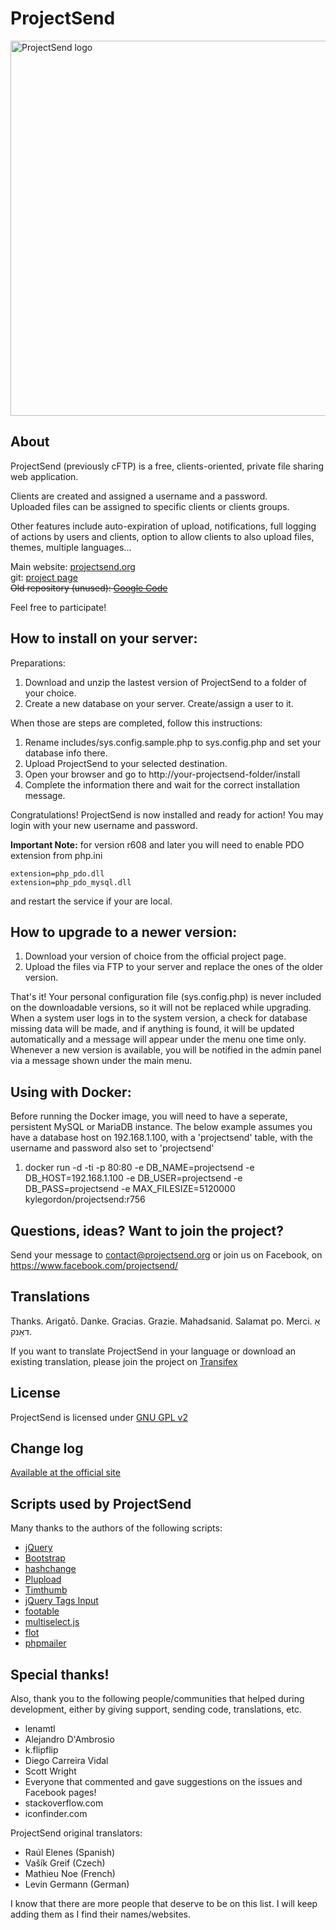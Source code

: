 # ProjectSend

<img align="center" src="http://projectsend.org/projectsend-logo.png" alt="ProjectSend logo" width="600"/>

## About
ProjectSend (previously cFTP) is a free, clients-oriented, private file sharing web application.

Clients are created and assigned a username and a password.  
Uploaded files can be assigned to specific clients or clients groups.

Other features include auto-expiration of upload, notifications, full logging of actions by users and clients, option to allow clients to also upload files, themes, multiple languages...

Main website: [projectsend.org](http://www.projectsend.org)  
git: [project page](https://github.com/ignacionelson/ProjectSend)  
~~Old repository (unused): [Google Code](http://code.google.com/p/clients-oriented-ftp)~~

Feel free to participate!

## How to install on your server:

Preparations:

1. Download and unzip the lastest version of ProjectSend to a folder of your choice.
2. Create a new database on your server. Create/assign a user to it.

When those are steps are completed, follow this instructions:

1. Rename includes/sys.config.sample.php to sys.config.php and set your database info there.
2. Upload ProjectSend to your selected destination.
3. Open your browser and go to http://your-projectsend-folder/install
4. Complete the information there and wait for the correct installation message.

Congratulations! ProjectSend is now installed and ready for action!
You may login with your new username and password.

**Important Note:** for version r608 and later you will need to enable PDO extension from php.ini

```
extension=php_pdo.dll
extension=php_pdo_mysql.dll
```

and restart the service if your are local.

## How to upgrade to a newer version:

1. Download your version of choice from the official project page.
2. Upload the files via FTP to your server and replace the ones of the older version.

That's it!
Your personal configuration file (sys.config.php) is never included on the downloadable versions, so it will not be replaced while upgrading.
When a system user logs in to the system version, a check for database missing data will be made, and if anything is found, it will be updated automatically and a message will appear under the menu one time only.
Whenever a new version is available, you will be notified in the admin panel via a message shown under the main menu.

## Using with Docker:

Before running the Docker image, you will need to have a seperate, persistent
MySQL or MariaDB instance. The below example assumes you have a database host on
192.168.1.100, with a 'projectsend' table, with the username and password also
set to 'projectsend'

1. docker run -d -ti -p 80:80 -e DB_NAME=projectsend -e DB_HOST=192.168.1.100 -e DB_USER=projectsend -e DB_PASS=projectsend -e MAX_FILESIZE=5120000 kylegordon/projectsend:r756

## Questions, ideas? Want to join the project?
Send your message to contact@projectsend.org or join us on Facebook, on https://www.facebook.com/projectsend/

## Translations

Thanks. Arigatō. Danke. Gracias. Grazie. Mahadsanid. Salamat po. Merci. אַ דאַנק.

If you want to translate ProjectSend in your language or download an existing translation, please join the project on [Transifex](https://www.transifex.com/projects/p/projectsend)

## License
ProjectSend is licensed under [GNU GPL v2](http://www.gnu.org/licenses/old-licenses/gpl-2.0.html)

## Change log
[Available at the official site](http://www.projectsend.org/change-log/)


## Scripts used by ProjectSend

Many thanks to the authors of the following scripts:
- [jQuery](http://www.jquery.com/)
- [Bootstrap](http://getbootstrap.com/)
- [hashchange](http://benalman.com/projects/jquery-hashchange-plugin/)
- [Plupload](http://www.plupload.com/)
- [Timthumb](http://code.google.com/p/timthumb)
- [jQuery Tags Input](https://github.com/xoxco/jQuery-Tags-Input)
- [footable](https://github.com/bradvin/FooTable)
- [multiselect.js](http://loudev.com)
- [flot](https://github.com/flot/flot)
- [phpmailer](http://phpmailer.worxware.com)

## Special thanks!
Also, thank you to the following people/communities that helped during development, either by giving support, sending code, translations, etc.

- lenamtl
- Alejandro D'Ambrosio
- k.flipflip
- Diego Carreira Vidal
- Scott Wright
- Everyone that commented and gave suggestions on the issues and Facebook pages!
- stackoverflow.com
- iconfinder.com

ProjectSend original translators:

- Raúl Elenes (Spanish)
- Vašík Greif (Czech)
- Mathieu Noe (French)
- Levin Germann (German)

I know that there are more people that deserve to be on this list. I will keep adding them as I find their names/websites.
